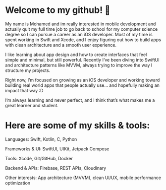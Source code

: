 # Welcome to my github! 👋

My name is Mohamed and im really interested in mobile development and actually quit my full time job to go back to school for my computer science degree so I can pursue a career as an iOS developer. Most of my time is spent working in Swift and Xcode, and I enjoy figuring out how to build apps with clean architecture and a smooth user experience.

I like learning about app design and how to create interfaces that feel simple and minimal, but still powerful. Recently I’ve been diving into SwiftUI and architecture patterns like MVVM, always trying to improve the way I structure my projects.

Right now, I’m focused on growing as an iOS developer and working toward building real world apps that people actually use... and hopefully making an impact that way :D

I’m always learning and never perfect, and I think that’s what makes me a great learner and student.

# Here are some of my skills & tools:

Languages: Swift, Kotlin, C, Python

Frameworks & UI: SwiftUI, UIKit, Jetpack Compose

Tools: Xcode, Git/GitHub, Docker

Backend & APIs: Firebase, REST APIs, Cloudinary

Other interests: App architecture (MVVM), clean UI/UX, mobile performance optimization
<!---
mfeituri/mfeituri is a ✨ special ✨ repository because its `README.md` (this file) appears on your GitHub profile.
You can click the Preview link to take a look at your changes.
--->
